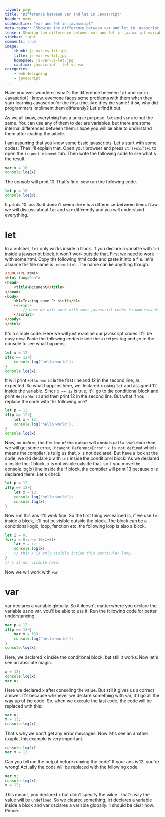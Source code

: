 ```yaml
---
layout: page
title: "Difference between var and let in Javascript"
header: none
subheadline: "var and let in javascript"
meta-teaser: "Showing the difference between var and let in javascript variable declaration. Removing all confusions about var and let method of javascript."
teaser: Showing the difference between var and let in javascript variable declaration. Removing all confusions about var and let method of javascript. 
sidebar: right
comments: true
image:
    thumb: js-var-vs-let.jpg
    title: js-var-vs-let.jpg
    homepage: js-var-vs-let.jpg
    caption: javascript - let vs var
categories: 
    - web designing
    - javascript
---
```


Have you ever wondered what's the difference between `let` and `var` in Javascript? I know, everyone faces some problems with them when they start learning Javascript for the first time. Are they the same? If so, why did programmers impliment them differently? Let's find it out. 

As we all know, everything has a unique purpose. `let` and `var` are not the same. You can use any of them to declare variables, but there are some internal differences between them. I hope you will be able to understand them after reading the article. 

I am assuming that you know some basic javascripts. Let's start with some codes. Then I'll explain that. Open your browser and press `ctrl+shift+i` to open the `inspect element` tab. Then write the following code to see what's the result.

```js
var x = 10;
console.log(x);
```
The console will print 10. That's fine. now run the following code. 
```js
let p = 10;
console.log(p);
```
It prints 10 too. So it doesn't seem there is a difference between them. Now we will discuss about `let` and `var` differently and you will understand everything. 

# let

In a nutshell, `let` only works inside a block. If you declare a variable with `let` inside a javascript block, it won't work outside that. First we need to work with some html. Copy the following html code and paste it into a file. iet's assume the file name is `index.html`. The name can be anything though.

```html
<!DOCTYPE html>
<html lang="en">
<head>
    <title>Document</title>
</head>
<body>
    <h1>Testing some Js stuff</h1>
    <script>
        // here we will work with some javascript codes to understand.
    </script>
</body>
</html>
```
It's a simple code. Here we will just examine our javascript codes. It'll be easy now. Paste the following codes inside the `<script>` tag and go to the console to see what happens. 
```js
let x = 12;
if(x == 12){
    console.log('hello world');
}
console.log(x);
```
It will print `Hello world` in the first line and 12 in the second line, as expected. So what happens here, we declared x using `let` and assigned 12 inside the variable. Since `x == 12` is true, it'll go to the conditional block and print `Hello World` and then print 12 in the second line. But what if you replace the code with the following one? 
```js
let p = 12;
if(p == 12){
    let x = 13;
    console.log('hello world');
}
console.log(x);
```
Now, as before, the firs line of the output will contain `Hello world` but then we will get some error, `Uncaught ReferenceError: x is not defined` which means the compiler is tellig us that, x is not declared. But have a look at the code, we did declare x with `let` inside the conditional block! As we declared x inside the if block, x is not visible outside that. so if you move the console.log(x) line inside the if block, the compiler will print 13 because x is declared there. Let's check. 
```js
let p = 12;
if(p == 12){
    let x = 13;
    console.log('hello world');
    console.log(x);
}
```
Now run this ans it'll work fine. So the first thing we learned is, if we use `let` inside a block, it'll not be visible outside the block. The block can be a conditional logic, loop, function etc. the following loop is also a block. 
```js
let i = 0;
for(i = 0;i <= 10;i++){
    let x = 12;
    console.log(x);
    // this x is only visible inside this particular loop.
}
// x is not visible here.
```

Now we will work with  `var`

# var

var declares a variable globally. So it doesn't matter where you declare the variable using var, you'll be able to use it. Run the following code for better understanding.
```js
var p = 12;
if(p == 12){
    var x = 133;
    console.log('hello world');
}
console.log(x);
```

Here, we declared x inside the conditional block, but still it works. Now let's see an absolute magic.
```js
x = 12;
console.log(x);
var x;
```

Here we declared x after consoling the value. But still it gives us a correct answer. It's because whenever we declare something with var, it'll go all the way up of the code. So, when we execute the last code, the code will be replaced with this: 
```js
var x;
x = 12;
console.log(x);
```
That's why we don't get any error messages. Now let's see an another exaple, this example is very important. 
```js
console.log(x);
var x = 12;
```

Can you tell me the output before running the code? If your ans is 12, you're wrong! Actually the code will be replaced with the following code:
```js
var x;
console.log(x);
x = 12;
```
This means, you declared x but didn't specify the value. That's why the value will be `undefined`. So we cleared something, let declares a variable inside a block and var declares a variable globally. It should be clear now. Peace.